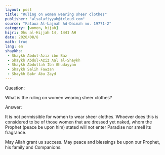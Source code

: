 ```yaml
---
layout: post
title: "Ruling on women wearing sheer clothes"
publisher: "alsalafiyyah@icloud.com"
source: "Fatawa Al-Lajnah Ad-Daimah no. 19771-2"
category: [women, hijab]
hijri: Dhu al-Hijjah 14, 1441 AH
date: 2020/08/8
math: true
lang: en
shaykhs: 
 - Shaykh Abdul-Aziz ibn Baz
 - Shaykh Abdul-Aziz Aal al-Shaykh
 - Shaykh Abdullah Ibn Ghudayyan
 - Shaykh Salih Fawzan
 - Shaykh Bakr Abu Zayd
---
```


Question: 

What is the ruling on women wearing sheer clothes?

Answer: 

It is not permissible for women to wear sheer clothes. Whoever does this is considered to be of those women that are dressed yet naked, whom the Prophet (peace be upon him) stated will not enter Paradise nor smell its fragrance.

May Allah grant us success. May peace and blessings be upon our Prophet, his family and Companions.
